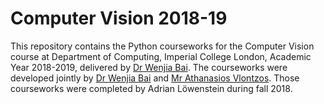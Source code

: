 # Computer Vision 2018-19

This repository contains the Python courseworks for the Computer Vision course at Department of Computing, Imperial College London, Academic Year 2018-2019, delivered by [Dr Wenjia Bai](http://wp.doc.ic.ac.uk/wbai/). The courseworks were developed jointly by [Dr Wenjia Bai](http://wp.doc.ic.ac.uk/wbai/) and [Mr Athanasios Vlontzos](https://www.linkedin.com/in/athanasios-vlontzos). Those courseworks were completed by Adrian Löwenstein during fall 2018. 
